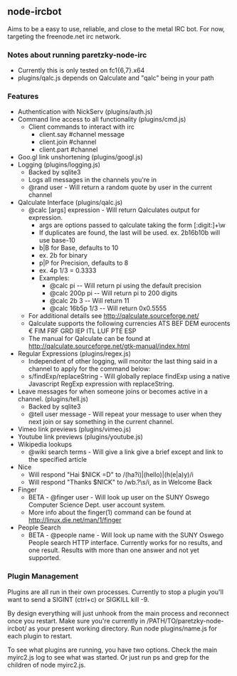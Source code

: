 ## node-ircbot

Aims to be a easy to use, reliable, and close to the metal IRC bot.  For now, targeting the freenode.net irc network.

### Notes about running paretzky-node-irc
* Currently this is only tested on fc1{6,7}.x64
* plugins/qalc.js depends on Qalculate and "qalc" being in your path

### Features
* Authentication with NickServ (plugins/auth.js)
* Command line access to all functionality (plugins/cmd.js)
  * Client commands to interact with irc
    * client.say #channel message
    * client.join #channel
    * client.part #channel
* Goo.gl link unshortening (plugins/googl.js)
* Logging (plugins/logging.js)
  *  Backed by sqlite3
  *  Logs all messages in the channels you're in
  *  @rand user - Will return a random quote by user in the current channel
* Qalculate Interface (plugins/qalc.js)
  * @calc \[args\] expression - Will return Qalculates output for expression.
    * args are options passed to qalculate taking the form \[:digit:\]+\w
    * If duplicates are found, the last will be used.  ex.  2b16b10b will use base-10
    *  b|B for Base, defaults to 10 
      *  ex. 2b for binary
    *  p|P for Precision, defaults to 8
      * ex. 4p 1/3 = 0.3333
    * Examples:
      * @calc pi  --  Will return pi using the default precision
      * @calc 200p pi -- Will return pi to 200 digits
      * @calc 2b 3 -- Will return 11
      * @calc 16b5p 1/3 -- Will return 0x0.5555
  * For additional details see <http://qalculate.sourceforge.net/>
  * Qalculate supports the following currencies ATS BEF DEM eurocents € FIM FRF GRD IEP ITL LUF PTE ESP
  * The manual for Qalculate can be found at <http://qalculate.sourceforge.net/gtk-manual/index.html>
* Regular Expressions (plugins/regex.js)
  * Independent of other logging, will monitor the last thing said in a channel to apply for the command below:
  * s/findExp/replaceString - Will globally replace findExp using a native Javascript RegExp expression with replaceString.
* Leave messages for when someone joins or becomes active in a channel. (plugins/tell.js)
  * Backed by sqlite3
  * @tell user message - Will repeat your message to user when they next join or say something in the current channel.
* Vimeo link previews (plugins/vimeo.js)
* Youtube link previews (plugins/youtube.js)
* Wikipedia lookups
  * @wiki search terms - Will give a link give a brief except and link to the specified article
* Nice
  * Will respond "Hai $NICK =D" to /(ha?i)|(hello)|(h(e|a)y)/i
  * Will respond "Thanks $NICK" to /wb.?\s/i, as in Welcome Back
* Finger
  * BETA - @finger user - Will look up user on the SUNY Oswego Computer Science Dept. user account system.
  * More info about the finger(1) command can be found at <http://linux.die.net/man/1/finger>
* People Search
  * BETA - @people name - Will look up name with the SUNY Oswego People search HTTP interface.  Currently works for no results, and one result.  Results with more than one answer and not yet supported.

### Plugin Management 

Plugins are all run in their own processes.  Currently to stop a plugin you'll want to send a SIGINT (ctrl+c) or SIGKILL kill -9.  

By design everything will just unhook from the main process and reconnect once you restart.  Make sure you're currently in /PATH/TO/paretzky-node-ircbot/ as your present working directory.  Run node plugins/name.js for each plugin to restart.

To see what plugins are running, you have two options.  Check the main myirc2.js log to see what was started.  Or just run ps and grep for the children of node myirc2.js.
